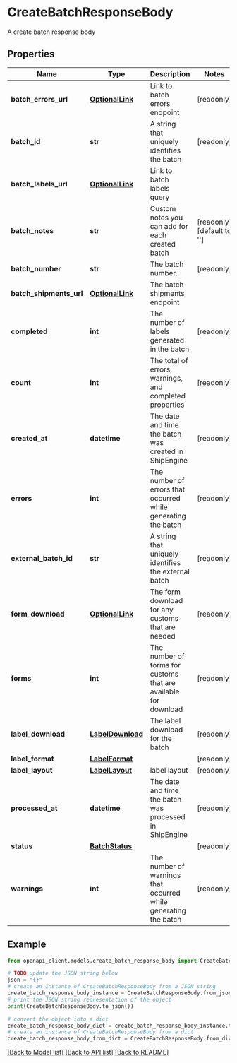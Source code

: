 # CreateBatchResponseBody

A create batch response body

## Properties

Name | Type | Description | Notes
------------ | ------------- | ------------- | -------------
**batch_errors_url** | [**OptionalLink**](OptionalLink.md) | Link to batch errors endpoint | [readonly] 
**batch_id** | **str** | A string that uniquely identifies the batch | [readonly] 
**batch_labels_url** | [**OptionalLink**](OptionalLink.md) | Link to batch labels query | 
**batch_notes** | **str** | Custom notes you can add for each created batch | [readonly] [default to '']
**batch_number** | **str** | The batch number. | [readonly] 
**batch_shipments_url** | [**OptionalLink**](OptionalLink.md) | The batch shipments endpoint | 
**completed** | **int** | The number of labels generated in the batch | [readonly] 
**count** | **int** | The total of errors, warnings, and completed properties | [readonly] 
**created_at** | **datetime** | The date and time the batch was created in ShipEngine | [readonly] 
**errors** | **int** | The number of errors that occurred while generating the batch | [readonly] 
**external_batch_id** | **str** | A string that uniquely identifies the external batch | [readonly] 
**form_download** | [**OptionalLink**](OptionalLink.md) | The form download for any customs that are needed | [readonly] 
**forms** | **int** | The number of forms for customs that are available for download | [readonly] 
**label_download** | [**LabelDownload**](LabelDownload.md) | The label download for the batch | [readonly] 
**label_format** | [**LabelFormat**](LabelFormat.md) |  | [readonly] 
**label_layout** | [**LabelLayout**](LabelLayout.md) | label layout | [readonly] 
**processed_at** | **datetime** | The date and time the batch was processed in ShipEngine | [readonly] 
**status** | [**BatchStatus**](BatchStatus.md) |  | [readonly] 
**warnings** | **int** | The number of warnings that occurred while generating the batch | [readonly] 

## Example

```python
from openapi_client.models.create_batch_response_body import CreateBatchResponseBody

# TODO update the JSON string below
json = "{}"
# create an instance of CreateBatchResponseBody from a JSON string
create_batch_response_body_instance = CreateBatchResponseBody.from_json(json)
# print the JSON string representation of the object
print(CreateBatchResponseBody.to_json())

# convert the object into a dict
create_batch_response_body_dict = create_batch_response_body_instance.to_dict()
# create an instance of CreateBatchResponseBody from a dict
create_batch_response_body_from_dict = CreateBatchResponseBody.from_dict(create_batch_response_body_dict)
```
[[Back to Model list]](../README.md#documentation-for-models) [[Back to API list]](../README.md#documentation-for-api-endpoints) [[Back to README]](../README.md)


